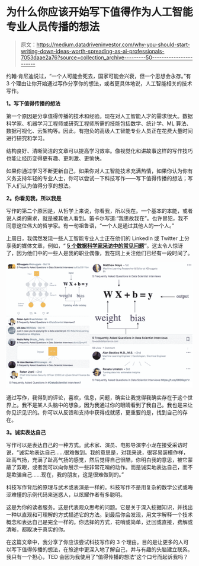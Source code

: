 # 为什么你应该开始写下值得作为人工智能专业人员传播的想法

> 原文：<https://medium.datadriveninvestor.com/why-you-should-start-writing-down-ideas-worth-spreading-as-ai-professionals-7053daae2a76?source=collection_archive---------50----------------------->

约翰·肯尼迪说过，“一个人可能会死去，国家可能会兴衰，但一个思想会永存。”有 3 个理由让你开始通过写作分享你的想法，或者更具体地说，人工智能相关的技术写作。

**1。写下值得传播的想法**

第一个原因是分享值得传播的技术和经验。现在对人工智能人才的需求很大。数据科学家、机器学习工程师或研究工程师所需的技能包括数学、统计学、ML 算法、数据可视化、云架构等。因此，有抱负的高级人工智能专业人员正在花费大量时间进行研究和学习。

结构良好、清晰简洁的文章可以提高学习效率。像视觉化和讲故事这样的写作技巧也能让经历变得更有趣、更刺激、更愉快。

如果你通过学习不断更新自己，如果你对人工智能技术充满热情，如果你认为你有义务支持年轻的专业人士，你可以尝试一下科技写作——写下值得传播的想法；写下人们认为值得分享的想法。

**2。你看见我，所以我是**

写作的第二个原因是，从哲学上来说，你看我，所以我在。一个基本的本能，或者说人类的需求，就是被其他人看到。笛卡尔写道:“我思故我在”。也许冒犯，我不同意这位伟大的哲学家。有一句祖鲁语，“一个人是通过其他人的一个人。”

上周日，我偶然发现一些人工智能专业人士正在他们的 LinkedIn 或 Twitter 上分享我的媒体文章，例如，“ [**5 个数据科学家采访中的常见问题**](https://towardsdatascience.com/5-frequently-asked-questions-in-data-scientist-interviews-6fb3eeeb497)**”**。这太令人惊讶了，因为他们中的一些人是我的职业偶像，我在网上关注他们已经有一段时间了。

![](img/6e8bd46d2faf7684ae9680a66cca3f2a.png)

通过写作，我得到的评论，喜欢，信息，问题，确实让我觉得我确实存在于这个世界上。我不是某人头脑中的想象，因为我通过你的眼睛看到了我自己。我也是来让你见识见识的。你可以从反馈和支持中获得成就感，更重要的是，找到自己的存在。

**3。诚实表达自己**

写作可以是表达自己的一种方式。武术家、演员、电影导演李小龙在接受采访时说，“诚实地表达自己……很难做到。我的意思是，对我来说，很容易装模作样，趾高气扬，充满了趾高气扬的感觉，然后觉得自己很酷，你明白我的意思，被它蒙蔽了双眼，或者我可以向你展示一些非常花哨的动作。而是诚实地表达自己，而不是欺骗自己……现在，我的朋友，这是很难做到的。”

科技写作背后的原理与武术或表演是一样的。科技写作不是用复杂的数学公式或晦涩难懂的示例代码来迷惑人，以炫耀作者有多聪明。

这是为你的读者服务。这是代表观众思考的问题。它是关于深入挖掘知识，并找出一种以直观和可理解的方式描述它的方法。到最后你会发现，用文字解释一个技术概念和表达自己是完全一样的。你选择的方式，花哨或简单，迂回或直接，费解或清晰，都取决于真实的你。

在这篇文章中，我分享了你应该尝试科技写作的 3 个理由。目的是让更多的人可以写下值得传播的想法，在旅途中更深入地了解自己，并与有趣的头脑建立联系。我只有一个担心，TED 会因为我使用了“值得传播的想法”这个口号而起诉我吗？